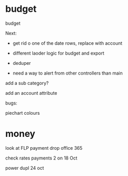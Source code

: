 # budget
budget

Next:
- get rid o one of the date rows, replace with account
- different laoder logic for budget and export
- deduper

- need a way to alert from other controllers than  main




add a sub category?

add an account attribute

bugs:


piechart colours


money
========

look at FLP payment
drop office 365


check rates payments
2 on 18 Oct

power dupl 24 oct


